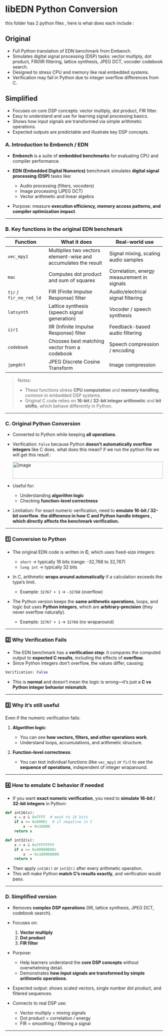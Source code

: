 # libEDN Python Conversion
this folder has 2 python files , here is what does each include : 
## Original
- Full Python translation of EDN benchmark from Embench.
- Simulates digital signal processing (DSP) tasks: vector multiply, dot product, FIR/IIR filtering, lattice synthesis, JPEG DCT, vocoder codebook search.
- Designed to stress CPU and memory like real embedded systems.
- Verification may fail in Python due to integer overflow differences from C.

## Simplified
- Focuses on core DSP concepts: vector multiply, dot product, FIR filter.
- Easy to understand and use for learning signal processing basics.
- Shows how input signals are transformed via simple arithmetic operations.
- Expected outputs are predictable and illustrate key DSP concepts.



### **A. Introduction to Embench / EDN**

* **Embench** is a suite of **embedded benchmarks** for evaluating CPU and compiler performance.
* **EDN (Embedded Digital Numerics)** benchmark simulates **digital signal processing (DSP)** tasks like:

  * Audio processing (filters, vocoders)
  * Image processing (JPEG DCT)
  * Vector arithmetic and linear algebra
* Purpose: measure **execution efficiency, memory access patterns, and compiler optimization impact**.

---

### **B. Key functions in the original EDN benchmark**

| Function                | What it does                                                   | Real-world use                             |
| ----------------------- | -------------------------------------------------------------- | ------------------------------------------ |
| `vec_mpy1`              | Multiplies two vectors element-wise and accumulates the result | Signal mixing, scaling audio samples       |
| `mac`                   | Computes dot product and sum of squares                        | Correlation, energy measurement in signals |
| `fir` / `fir_no_red_ld` | FIR (Finite Impulse Response) filter                           | Audio/electrical signal filtering          |
| `latsynth`              | Lattice synthesis (speech signal generation)                   | Vocoder / speech synthesis                 |
| `iir1`                  | IIR (Infinite Impulse Response) filter                         | Feedback-based audio filtering             |
| `codebook`              | Chooses best matching vector from a codebook                   | Speech compression / encoding              |
| `jpegdct`               | JPEG Discrete Cosine Transform                                 | Image compression                          |

> Notes:
>
> * These functions stress **CPU computation** and **memory handling**, common in embedded DSP systems.
> * Original C code relies on **16-bit / 32-bit integer arithmetic** and **bit shifts**, which behave differently in Python.

---

### **C. Original Python Conversion**

* Converted to Python while keeping **all operations**.
* Verification: `False` because Python **doesn’t automatically overflow integers** like C does.
  what does this mean?
  if we run the python file we will get this result  :
  
  <img width="480" height="54" alt="image" src="https://github.com/user-attachments/assets/aa7f058d-c178-4697-943f-c062c0e7dce9" />

* Useful for:

  * Understanding **algorithm logic**
  * Checking **function-level correctness**
* Limitation: For exact numeric verification, need to **emulate 16-bit / 32-bit overflow**.
  **the difference in how C and Python handle integers , which directly affects the benchmark verification.**

---

### **1️⃣ Conversion to Python**

* The original EDN code is written in **C**, which uses fixed-size integers:

  * `short` → typically 16 bits (range: -32,768 to 32,767)
  * `long int` → typically 32 bits
* In C, arithmetic **wraps around automatically** if a calculation exceeds the type’s limit.

  * Example: `32767 + 1` → `-32768` (overflow)
* The Python version keeps the **same arithmetic operations**, loops, and logic but uses **Python integers**, which are **arbitrary-precision** (they never overflow naturally).

  * Example: `32767 + 1` → `32768` (no wraparound)

---

### **2️⃣ Why Verification Fails**

* The EDN benchmark has a **verification step**: it compares the computed output to **expected C results**, including the effects of **overflow**.
* Since Python integers don’t overflow, the values differ, causing:

```python
Verification: False
```

* This is **normal** and doesn’t mean the logic is wrong—it’s just a **C vs Python integer behavior mismatch**.

---

### **3️⃣ Why it’s still useful**

Even if the numeric verification fails:

1. **Algorithm logic**:

   * You can see **how vectors, filters, and other operations work**.
   * Understand loops, accumulations, and arithmetic structure.
2. **Function-level correctness**:

   * You can test individual functions (like `vec_mpy1` or `fir`) to see the **sequence of operations**, independent of integer wraparound.

---

### **4️⃣ How to emulate C behavior if needed**

* If you want **exact numeric verification**, you need to **simulate 16-bit / 32-bit integers** in Python:

```python
def int16(x):
    x = x & 0xFFFF  # mask to 16 bits
    if x >= 0x8000:  # if negative in C
        x -= 0x10000
    return x

def int32(x):
    x = x & 0xFFFFFFFF
    if x >= 0x80000000:
        x -= 0x100000000
    return x
```

* Then apply `int16()` or `int32()` after every arithmetic operation.
* This will make Python **match C’s results exactly**, and verification would pass.


---

### **D. Simplified version**

* Removes **complex DSP operations** (IIR, lattice synthesis, JPEG DCT, codebook search).
* Focuses on:

  1. **Vector multiply**
  2. **Dot product**
  3. **FIR filter**
* Purpose:

  * Help learners understand the **core DSP concepts** without overwhelming detail.
  * Demonstrates **how input signals are transformed by simple arithmetic operations**.
* Expected output: shows scaled vectors, single number dot product, and filtered sequences.
* Connects to real DSP use:

  * Vector multiply = mixing signals
  * Dot product = correlation / energy
  * FIR = smoothing / filtering a signal

---
